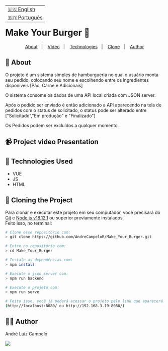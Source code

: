 <table align="right">
  <tr>
    <td>
      <a href="readme-en.md">🇺🇸 English</a>
    </td>
  </tr>
  <tr>
    <td>
      <a href="README.md">🇧🇷 Português</a>
    </td>
  </tr>
</table>

# Make Your Burger 🍔 
<p align="center">
  <a href="#-about">About</a>&nbsp;&nbsp;&nbsp;|&nbsp;&nbsp;&nbsp;
  <a href="#-project-video-presentation">Vídeo</a>&nbsp;&nbsp;&nbsp;|&nbsp;&nbsp;&nbsp;
  <a href="#-technologies-used">Technologies</a>&nbsp;&nbsp;&nbsp;|&nbsp;&nbsp;&nbsp;
  <a href="#-cloning-the-project">Clone</a>&nbsp;&nbsp;&nbsp;|&nbsp;&nbsp;&nbsp;
  <a href="#-author">Author</a>
</p>

## 📝 About 
O projeto é um sistema simples de hamburgueria no qual o usuário monta seu pedido, colocando seu nome e escolhendo entre os ingredientes disponíveis [Pão, Carne e Adicionais]

O sistema consome os dados de uma API local criada com JSON server. 

Após o pedido ser enviado é então adicionado a API aparecendo na tela de pedidos com o status de solicitado, o status pode ser alterado entre ["Solicitado","Em produção" e "Finalizado"] 

Os Pedidos podem ser excluídos a qualquer momento.


## 📹 Project video Presentation



## 🚀 Technologies Used 
- VUE
- JS
- HTML

## 📖 Cloning the Project

Para clonar e executar este projeto em seu computador, você precisará do [Git](https://git-scm.com/) e [Node.js v18.12.1](https://nodejs.org/en/) ou superior previamente instalados.<br>
Feito isso, no terminal:

```bash
# Clone esse repositório com:
> git clone https://github.com/AndreCampeloR/Make_Your_Burger.git

# Entre no repositório com:
> cd Make_Your_Burger

# Instale as dependências com:
> npm install

# Execute o json server com:
> npm run backend

# Execute o projeto com:
> npm run serve

# Feito isso, você já poderá acessar o projeto pelo link que aparecerá no terminal! 
(http://localhost:8080/ ou http://192.168.3.19:8080/)
```

## 👨‍💻 Author

André Luiz Campelo

<a href="https://www.linkedin.com/in/andr%C3%A9-luiz-campelo-710701209/" target="_blank"><img src="https://img.shields.io/badge/-LinkedIn-%230077B5?style=for-the-badge&logo=linkedin&logoColor=white" target="_blank"></a> 